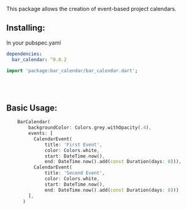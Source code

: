 <!-- 
This README describes the package. If you publish this package to pub.dev,
this README's contents appear on the landing page for your package.

For information about how to write a good package README, see the guide for
[writing package pages](https://dart.dev/guides/libraries/writing-package-pages). 

For general information about developing packages, see the Dart guide for
[creating packages](https://dart.dev/guides/libraries/create-library-packages)
and the Flutter guide for
[developing packages and plugins](https://flutter.dev/developing-packages). 
-->

This package allows the creation of event-based project calendars.

## Installing:
In your pubspec.yaml
```yaml
dependencies:
  bar_calendar: ^0.0.2
```
```dart
import 'package:bar_calendar/bar_calendar.dart';
```

<br>
<br>

## Basic Usage:
```dart
    BarCalendar(
        backgroundColor: Colors.grey.withOpacity(.4),
        events: [
          CalendarEvent(
              title: 'First Event',
              color: Colors.white,
              start: DateTime.now(),
              end: DateTime.now().add(const Duration(days: 8))),
          CalendarEvent(
              title: 'Second Event',
              color: Colors.white,
              start: DateTime.now(),
              end: DateTime.now().add(const Duration(days: 8)))
        ],
      )
```

<br>
<br>